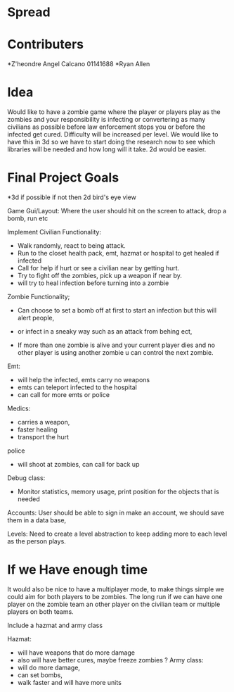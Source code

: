 # Spread

# Contributers 
*Z'heondre Angel Calcano 01141688
*Ryan Allen

# Idea
Would like to have a zombie game where the player or players play as the zombies and your responsibility is
infecting or convertering as many civilians as possible before law enforcement stops you or before the infected get cured. Difficulty will be increased per level. We would like to have this in 3d so we have to start doing the research now to see which libraries will be needed and how long will it take. 2d would be easier. 

# Final Project Goals
*3d if possible if not then 2d bird's eye view

Game Gui/Layout: 
Where the user should hit on the screen to attack, drop a bomb, run etc

Implement Civilian Functionality: 
* Walk randomly, react to being attack.
* Run to the closet health pack, emt, hazmat or hospital to get healed if infected
* Call for help if hurt or see a civilian near by getting hurt.
* Try to fight off the zombies, pick up a weapon if near by. 
* will try to heal infection before turning into a zombie

Zombie Functionality; 
* Can choose to set a bomb off at first to start an infection but this will alert people, 
* or infect in a sneaky way such as an attack from behing ect, 

* If more than one zombie is alive and your current player dies and no other player is using another zombie u can control the next zombie. 

Emt: 
* will help the infected, emts carry no weapons 
* emts can teleport infected to the hospital
* can call for more emts or police 

Medics: 
* carries a weapon, 
* faster healing 
* transport the hurt

police
* will shoot at zombies, can call for back up

Debug class: 

* Monitor statistics, memory usage, print position for the objects that is needed

Accounts: 
User should be able to sign in make an account, we should save them in a data base, 

Levels: 
Need to create a level abstraction to keep adding more to each level as the person plays.


# If we Have enough time

It would also be nice to have a multiplayer mode, to make things simple we could aim for both players to be zombies. The long run if we can have one player on the zombie team an other player on the civilian team or multiple players on both teams.  

Include a hazmat and army class

Hazmat:
* will have weapons that do more damage
* also will have better cures, maybe freeze zombies ? 
Army class: 
* will do more damage,
* can set bombs, 
* walk faster and will have more units
